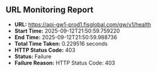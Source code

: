## URL Monitoring Report

- **URL:** https://api-gw1-prod1.fisglobal.com/gw/v1/health
- **Start Time:** 2025-09-12T21:50:59.759220
- **End Time:** 2025-09-12T21:50:59.988736
- **Total Time Taken:** 0.229516 seconds
- **HTTP Status Code:** 403
- **Status:** Failure
- **Failure Reason:** HTTP Status Code: 403
